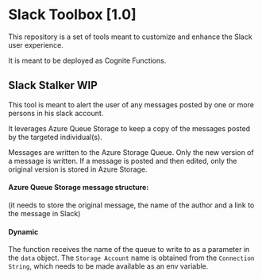 # Slack Toolbox [1.0]


This repository is a set of tools meant to customize and enhance the Slack user experience.

It is meant to be deployed as Cognite Functions.

## Slack Stalker WIP
This tool is meant to alert the user of any messages posted by one or more persons in his slack account.

It leverages Azure Queue Storage to keep a copy of the messages posted by the targeted individual(s).

Messages are written to the Azure Storage Queue. Only the new version of a message is written. If a message is posted and then edited, only the original version is stored in Azure Storage.

#### Azure Queue Storage message structure:
(it needs to store the original message, the name of the author and a link to the message in Slack)

#### Dynamic
The function receives the name of the queue to write to as a parameter in the `data` object. The `Storage Account` name is obtained from the `Connection String`, which needs to be made available as an env variable.